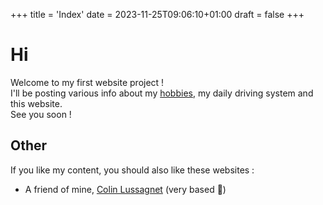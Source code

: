 +++
title = 'Index'
date = 2023-11-25T09:06:10+01:00
draft = false
+++
# Hi
Welcome to my first website project !\
I'll be posting various info about my [hobbies](/hobbies), my daily driving system and this website.\
See you soon !

## Other
If you like my content, you should also like these websites :
- A friend of mine, [Colin Lussagnet](https://colinlussagnet-volusfpv-982fae596bb15f39bb30b056608f55ad4c123b4.gitlab.io/) (very based 🗿)